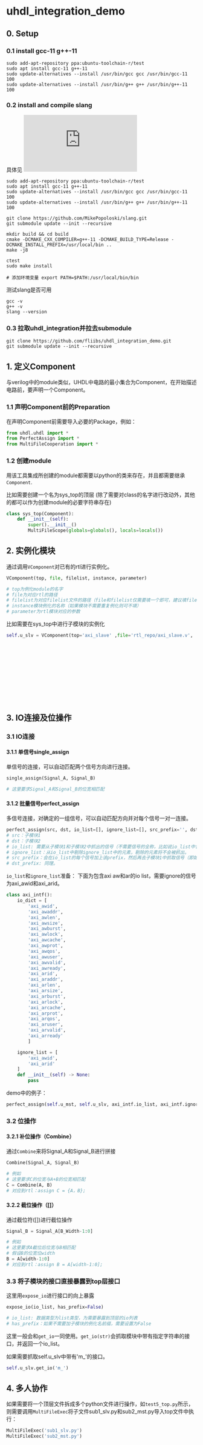 # uhdl_integration_demo

## 0. Setup
### 0.1 install gcc-11 g++-11
```shell
sudo add-apt-repository ppa:ubuntu-toolchain-r/test
sudo apt install gcc-11 g++-11
sudo update-alternatives --install /usr/bin/gcc gcc /usr/bin/gcc-11 100
sudo update-alternatives --install /usr/bin/g++ g++ /usr/bin/g++-11 100
```

### 0.2 install and compile slang
具体见 ![sv-lang](https://sv-lang.com/building.html)
```shell
sudo add-apt-repository ppa:ubuntu-toolchain-r/test
sudo apt install gcc-11 g++-11
sudo update-alternatives --install /usr/bin/gcc gcc /usr/bin/gcc-11 100
sudo update-alternatives --install /usr/bin/g++ g++ /usr/bin/g++-11 100

git clone https://github.com/MikePopoloski/slang.git
git submodule update --init --recursive

mkdir build && cd build
cmake -DCMAKE_CXX_COMPILER=g++-11 -DCMAKE_BUILD_TYPE=Release -DCMAKE_INSTALL_PREFIX=/usr/local/bin ..
make -j8

ctest
sudo make install

# 添加环境变量 export PATH=$PATH:/usr/local/bin/bin
```

测试slang是否可用
```shell
gcc -v 
g++ -v
slang --version
```

### 0.3 拉取uhdl_integration并拉去submodule
```shell
git clone https://github.com/fliibs/uhdl_integration_demo.git
git submodule update --init --recursive
```

## 1. 定义Component
与verilog中的module类似，UHDL中电路的最小集合为Component，在开始描述电路前，要声明一个Component。

### 1.1 声明Component前的Preparation
在声明Component前需要导入必要的Package，例如：

```python
from uhdl.uhdl import *
from PerfectAssign import *
from MultiFileCooperation import *
```

### 1.2 创建module
用该工具集成所创建的module都需要以python的类来存在，并且都需要继承```Component```.

比如需要创建一个名为sys_top的顶层 (除了需要对class的名字进行改动外，其他的都可以作为创建module的必要字符串存在)
```python
class sys_top(Component):
    def __init__(self):
        super().__init__()
        MultiFileScope(globals=globals(), locals=locals())
```

## 2. 实例化模块
通过调用```VComponent```对已有的rtl进行实例化。

```python
VComponent(top, file, filelist, instance, parameter)

# top为例化module的名字
# file为对应rtl的路径
# filelist为对应filelist文件的路径（file和filelist仅需要填一个即可，建议填file）
# instance模块例化的名称（如果模块不需要重复例化则可不填）
# parameter为rtl模块对应的参数
```

比如需要在sys_top中进行子模块的实例化
```python
self.u_slv = VComponent(top='axi_slave' ,file='rtl_repo/axi_slave.v',   DATA_WIDTH=32, \
                                                                                AWADDR_WIDTH=32, \
                                                                                ARADDR_WIDTH=32, \
                                                                                AWID_WIDTH=7, \
                                                                                BID_WIDTH=7, \
                                                                                ARID_WIDTH=7, \
                                                                                RID_WIDTH=7, \
                                                                                AWUSER_WIDTH=5, \
                                                                                WUSER_WIDTH=5, \
                                                                                BUSER_WIDTH=5, \
                                                                                ARUSER_WIDTH=5, \
                                                                                RUSER_WIDTH=5 )
```

## 3. IO连接及位操作
### 3.1 IO连接
#### 3.1.1 单信号single_assign
单信号的连接，可以自动匹配两个信号方向进行连接。
```python
single_assign(Signal_A, Signal_B)

# 这里要求Signal_A和Signal_B的位宽相匹配
```

#### 3.1.2 批量信号perfect_assign
多信号连接，对确定的一组信号，可以自动匹配方向并对每个信号一对一连接。
```python
perfect_assign(src, dst, io_list=[], ignore_list=[], src_prefix='', dst_prefix='')
# src：子模块1
# dst：子模块2
# io_list: 需要从子模块1和子模块2中抓出的信号（不需要信号的全称，比如说io_list中包含axi_awvalid,则会把子模块中带有'axi_awvalid'的信号抓出来进行连接）。
# ignore_list：从io_list中剔除ignore_list中的元素，剔除的元素将不会被抓出。
# src_prefix：会在io_list的每个信号加上该prefix，然后再去子模块1中抓取信号（即如果prefix为'm_'，则会抓取'm_axi_awvalid'信号）。
# dst_prefix: 同理。
```
```io_list```和```ignore_list```准备：
下面为包含axi aw和ar的io list，需要ignore的信号为axi_awid和axi_arid。
```python
class axi_intf():
    io_dict = [
        'axi_awid',     
        'axi_awaddr',   
        'axi_awlen',    
        'axi_awsize',   
        'axi_awburst',  
        'axi_awlock',   
        'axi_awcache',  
        'axi_awprot',   
        'axi_awqos',    
        'axi_awuser',   
        'axi_awvalid',  
        'axi_awready',  
        'axi_arid',         
        'axi_araddr',   
        'axi_arlen',    
        'axi_arsize',   
        'axi_arburst',  
        'axi_arlock',   
        'axi_arcache',  
        'axi_arprot',   
        'axi_arqos',    
        'axi_aruser',   
        'axi_arvalid',  
        'axi_arready'  
        ]

    ignore_list = [
        'axi_awid',
        'axi_arid'
    ]
    def __init__(self) -> None:
        pass
```

demo中的例子：
```python
perfect_assign(self.u_mst, self.u_slv, axi_intf.io_list, axi_intf.ignore_list, src_prefix='m_', dst_prefix='s_')
```


### 3.2 位操作
#### 3.2.1 补位操作（Combine）
通过```Combine```来将Signal_A和Signal_B进行拼接
```python
Combine(Signal_A, Signal_B)

# 例如
# 这里要求C的位宽与A+B的位宽相匹配
C = Combine(A, B)
# 对应到rtl：assign C = {A，B};
```

#### 3.2.2 截位操作（[]）
通过截位符([])进行截位操作
```python
Signal_B = Signal_A[B_Width-1:0]

# 例如
# 这里要求A截位后位宽与B相匹配
# 假设B的位宽位width
B = A[width-1:0]
# 对应到rtl：assign B = A[width-1:0];
```

### 3.3 将子模块的接口直接暴露到top层接口
这里用```expose_io```进行接口的向上暴露
```python
expose_io(io_list, has_prefix=False)

# io_list: 数据类型为list类型，为需要暴露到顶层的io列表
# has_prefix：如果不需要加子模块的例化名前缀，需要设置为False
```

这里一般会和```get_io```一同使用。```get_io(str)```会抓取模块中带有指定字符串的接口，并返回一个io_list。

如果需要抓取self.u_slv中带有'm_'的接口。
```python
self.u_slv.get_io('m_')
```

## 4. 多人协作
如果需要将一个顶层文件拆成多个python文件进行操作，如```test5_top.py```所示，则需要调用```MultiFileExec```将子文件sub1_slv.py和sub2_mst.py导入top文件中执行：
```python
MultiFileExec('sub1_slv.py')
MultiFileExec('sub2_mst.py')
```


